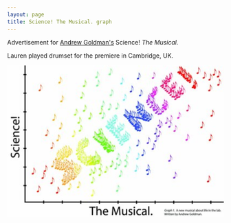 ```yaml
---
layout: page
title: Science! The Musical. graph
---
```


Advertisement for [Andrew Goldman's](http://heymancenter.org/people/andrew-goldman/) Science! *The Musical.* <br/>

Lauren played drumset for the premiere in Cambridge, UK.

[![sciMus2](../../assets/publpics/sciMus2.png)](https://lkfink.github.io/pages/publpics/sciMus2.html)
